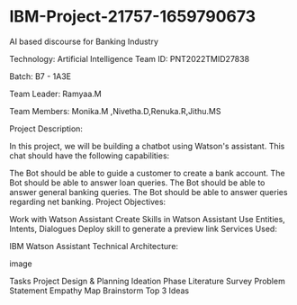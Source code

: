 # IBM-Project-21757-1659790673
AI based discourse for Banking Industry

Technology: Artificial Intelligence
Team ID: PNT2022TMID27838

Batch: B7 - 1A3E

Team Leader: Ramyaa.M

Team Members: Monika.M ,Nivetha.D,Renuka.R,Jithu.MS

Project Description:

In this project, we will be building a chatbot using Watson's assistant. This chat should have the following capabilities:

The Bot should be able to guide a customer to create a bank account.
The Bot should be able to answer loan queries.
The Bot should be able to answer general banking queries.
The Bot should be able to answer queries regarding net banking.
Project Objectives:

Work with Watson Assistant
Create Skills in Watson Assistant
Use Entities, Intents, Dialogues
Deploy skill to generate a preview link
Services Used:

IBM Watson Assistant
Technical Architecture:

image

Tasks
Project Design & Planning
Ideation Phase
 Literature Survey
 Problem Statement
 Empathy Map
 Brainstorm
 Top 3 Ideas
